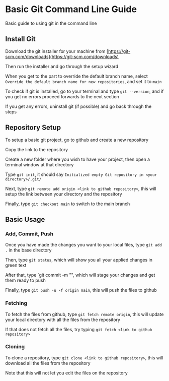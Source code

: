 # Basic Git Command Line Guide
Basic guide to using git in the command line

## Install Git
Download the git installer for your machine from [https://git-scm.com/downloads](https://git-scm.com/downloads)

Then run the installer and go through the setup wizard

When you get to the part to override the default branch name, select `Override the default branch name for new repositories`, and set it to `main`

To check if git is installed, go to your terminal and type `git --version`, and if you get no errors proceed forwards to the next section

If you get any errors, uninstall git (if possible) and go back through the steps


## Repository Setup

To setup a basic git project, go to github and create a new repository

Copy the link to the repository

Create a new folder where you wish to have your project, then open a terminal window at that directory

Type `git init`, it should say `Initialized empty Git repository in <your directory>/.git/`

Next, type `git remote add origin <link to github repository>`, this will setup the link between your directory and the repository

Finally, type `git checkout main` to switch to the main branch


## Basic Usage

### Add, Commit, Push

Once you have made the changes you want to your local files, type `git add .` in the base directory

Then, type `git status`, which will show you all your applied changes in green text

After that, type `git commit -m "<commit message>", which will stage your changes and get them ready to push

Finally, type `git push -u -f origin main`, this will push the files to github


### Fetching

To fetch the files from github, type `git fetch remote origin`, this will update your local directory with all the files from the repository

If that does not fetch all the files, try typing `git fetch <link to github repository>`


### Cloning

To clone a repository, type `git clone <link to github repository>`, this will download all the files from the repository

Note that this will not let you edit the files on the repository
